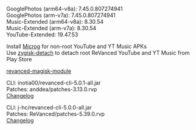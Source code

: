 GooglePhotos (arm64-v8a): 7.45.0.807274941  
GooglePhotos (arm-v7a): 7.45.0.807274941  
Music-Extended (arm64-v8a): 8.30.54  
Music-Extended (arm-v7a): 8.30.54  
YouTube-Extended: 19.47.53  

Install [Microg](https://github.com/ReVanced/GmsCore/releases) for non-root YouTube and YT Music APKs  
Use [zygisk-detach](https://github.com/j-hc/zygisk-detach) to detach root ReVanced YouTube and YT Music from Play Store  

[revanced-magisk-module](https://github.com/j-hc/revanced-magisk-module)
  
CLI: inotia00/revanced-cli-5.0.1-all.jar  
Patches: anddea/patches-3.13.0.rvp  
[Changelog](https://github.com/anddea/revanced-patches/releases/tag/v3.13.0)

CLI: j-hc/revanced-cli-5.0.0-all.jar  
Patches: ReVanced/patches-5.39.0.rvp  
[Changelog](https://github.com/ReVanced/revanced-patches/releases/tag/v5.39.0)  

